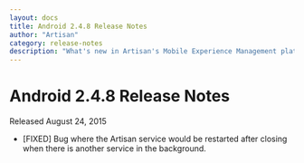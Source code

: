 ```yaml
---
layout: docs
title: Android 2.4.8 Release Notes
author: "Artisan"
category: release-notes
description: "What's new in Artisan's Mobile Experience Management platform."
---
```

# Android 2.4.8 Release Notes

Released August 24, 2015

* [FIXED] Bug where the Artisan service would be restarted after closing when there is another service in the background.
